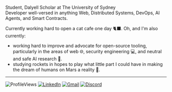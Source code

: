 Student, Dalyell Scholar at The University of Sydney \
Developer well-versed in anything Web, Distributed Systems, DevOps, AI Agents, and Smart Contracts.

Currently working hard to open a cat cafe one day 🐈‍⬛. Oh, and I'm also currently:
  - working hard to improve and advocate for open-source tooling, particularly in the areas of web 🌐, security engineering 💻, and neutral and safe AI research 🤖.
  - studying rockets in hopes to play what little part I could have in making the dream of humans on Mars a reality 🚀.

---

![ProfileViews](https://komarev.com/ghpvc/?username=abyanmajid&label=views&color=blueviolet) [![LinkedIn](https://img.shields.io/badge/abyanmajid-LinkedIn-blue)](https://www.linkedin.com/in/abyanmajid/) [![Gmail](https://img.shields.io/badge/abyan@abydyl.net-D14836?style=flat&logo=gmail&logoColor=white)](mailto:abyan@abydyl.net) [![Discord](https://img.shields.io/badge/abyanmajid-%235865F2.svg?style=flat&logo=discord&logoColor=white)](#)
